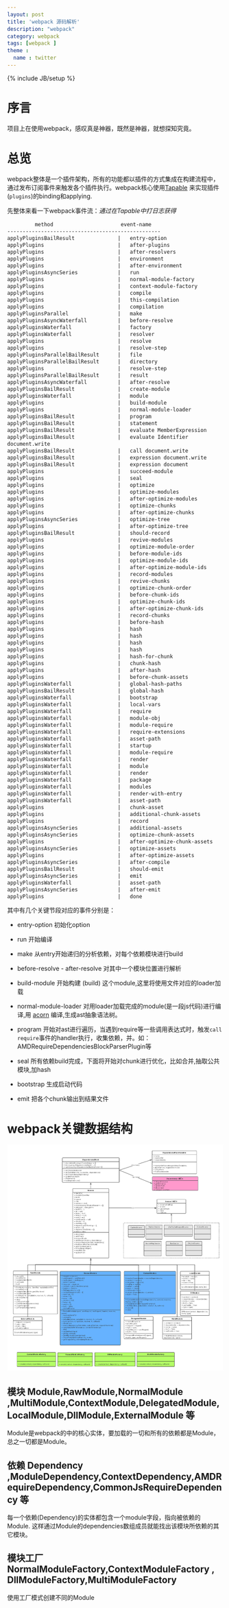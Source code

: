 ```yaml
---
layout: post
title: 'webpack 源码解析'
description: "webpack"
category: webpack
tags: [webpack ]
theme :
  name : twitter
---
```

{% include JB/setup %}

# 序言 

项目上在使用webpack，感叹真是神器，既然是神器，就想探知究竟。

# 总览
	
webpack整体是一个插件架构，所有的功能都以插件的方式集成在构建流程中，通过发布订阅事件来触发各个插件执行。webpack核心使用[Tapable](https://github.com/webpack/tapable) 来实现插件(`plugins`)的binding和applying.

先整体来看一下webpack事件流：*通过在Tapable中打日志获得*

```
         method          			 event-name
--------------------------------------------------
applyPluginsBailResult				|   entry-option
applyPlugins						|   after-plugins
applyPlugins						|   after-resolvers
applyPlugins						|   environment
applyPlugins						|   after-environment
applyPluginsAsyncSeries				|   run
applyPlugins						|   normal-module-factory
applyPlugins						|   context-module-factory
applyPlugins						|   compile
applyPlugins						|   this-compilation
applyPlugins						|   compilation
applyPluginsParallel				|   make
applyPluginsAsyncWaterfall			|   before-resolve
applyPluginsWaterfall				|   factory
applyPluginsWaterfall				|   resolver
applyPlugins						|   resolve
applyPlugins						|   resolve-step
applyPluginsParallelBailResult		|   file
applyPluginsParallelBailResult		|   directory
applyPlugins						|   resolve-step
applyPluginsParallelBailResult		|   result
applyPluginsAsyncWaterfall			|   after-resolve
applyPluginsBailResult				|   create-module
applyPluginsWaterfall				|   module
applyPlugins						|   build-module
applyPlugins						|   normal-module-loader
applyPluginsBailResult				|   program
applyPluginsBailResult				|   statement
applyPluginsBailResult				|   evaluate MemberExpression
applyPluginsBailResult				|   evaluate Identifier	document.write
applyPluginsBailResult				|   call document.write
applyPluginsBailResult				|   expression document.write
applyPluginsBailResult				|   expression document
applyPlugins						|   succeed-module
applyPlugins						|   seal
applyPlugins						|   optimize
applyPlugins						|   optimize-modules
applyPlugins						|   after-optimize-modules
applyPlugins						|   optimize-chunks
applyPlugins						|   after-optimize-chunks
applyPluginsAsyncSeries				|   optimize-tree
applyPlugins						|   after-optimize-tree
applyPluginsBailResult				|   should-record
applyPlugins						|   revive-modules
applyPlugins						|   optimize-module-order
applyPlugins						|   before-module-ids
applyPlugins						|   optimize-module-ids
applyPlugins						|   after-optimize-module-ids
applyPlugins						|   record-modules
applyPlugins						|   revive-chunks
applyPlugins						|   optimize-chunk-order
applyPlugins						|   before-chunk-ids
applyPlugins						|   optimize-chunk-ids
applyPlugins						|   after-optimize-chunk-ids
applyPlugins						|   record-chunks
applyPlugins						|   before-hash
applyPlugins						|   hash
applyPlugins						|   hash
applyPlugins						|   hash
applyPlugins						|   hash
applyPlugins						|   hash-for-chunk
applyPlugins						|   chunk-hash
applyPlugins						|   after-hash
applyPlugins						|   before-chunk-assets
applyPluginsWaterfall				|   global-hash-paths
applyPluginsBailResult				|   global-hash
applyPluginsWaterfall				|   bootstrap
applyPluginsWaterfall				|   local-vars
applyPluginsWaterfall				|   require
applyPluginsWaterfall				|   module-obj
applyPluginsWaterfall				|   module-require
applyPluginsWaterfall				|   require-extensions
applyPluginsWaterfall				|   asset-path
applyPluginsWaterfall				|   startup
applyPluginsWaterfall				|   module-require
applyPluginsWaterfall				|   render
applyPluginsWaterfall				|   module
applyPluginsWaterfall				|   render
applyPluginsWaterfall				|   package
applyPluginsWaterfall				|   modules
applyPluginsWaterfall				|   render-with-entry
applyPluginsWaterfall				|   asset-path
applyPlugins						|   chunk-asset
applyPlugins						|   additional-chunk-assets
applyPlugins						|   record
applyPluginsAsyncSeries				|   additional-assets
applyPluginsAsyncSeries				|   optimize-chunk-assets
applyPlugins						|   after-optimize-chunk-assets
applyPluginsAsyncSeries				|   optimize-assets
applyPlugins						|   after-optimize-assets
applyPluginsAsyncSeries				|   after-compile
applyPluginsBailResult				|   should-emit
applyPluginsAsyncSeries				|   emit
applyPluginsWaterfall				|   asset-path
applyPluginsAsyncSeries				|   after-emit
applyPlugins						|   done
```

其中有几个关键节段对应的事件分别是：

- entry-option 初始化option

- run 开始编译

- make 从entry开始递归的分析依赖，对每个依赖模块进行build

- before-resolve - after-resolve    对其中一个模块位置进行解析

- build-module 开始构建 (build) 这个module,这里将使用文件对应的loader加载

- normal-module-loader 对用loader加载完成的module(是一段js代码)进行编译,用 [acorn](https://github.com/ternjs/acorn) 编译,生成ast抽象语法树。

- program 开始对ast进行遍历，当遇到require等一些调用表达式时，触发`call require`事件的handler执行，收集依赖，并。如：AMDRequireDependenciesBlockParserPlugin等

- seal 所有依赖build完成，下面将开始对chunk进行优化，比如合并,抽取公共模块,加hash

- bootstrap 生成启动代码

- emit 把各个chunk输出到结果文件

# webpack关键数据结构

![Webpack Class](/assets/images/webpack-module.png)

## 模块 Module,RawModule,NormalModule ,MultiModule,ContextModule,DelegatedModule,LocalModule,DllModule,ExternalModule 等

Module是webpack的中的核心实体，要加载的一切和所有的依赖都是Module，总之一切都是Module。

## 依赖 Dependency ,ModuleDependency,ContextDependency,AMDRequireDependency,CommonJsRequireDependency 等

每一个依赖(Dependency)的实体都包含一个module字段，指向被依赖的Module. 这样通过Module的dependencies数组成员就能找出该模块所依赖的其它模块。

## 模块工厂 NormalModuleFactory,ContextModuleFactory , DllModuleFactory,MultiModuleFactory

使用工厂模式创建不同的Module
